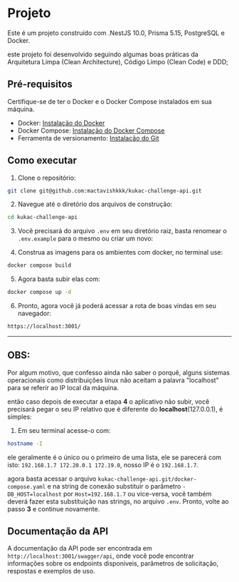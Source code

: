 # Projeto

Este é um projeto construído com .NestJS 10.0, Prisma 5.15, PostgreSQL e Docker.

este projeto foi desenvolvido seguindo algumas boas práticas da Arquitetura Limpa (Clean Architecture), Código Limpo (Clean Code) e DDD;

## Pré-requisitos

Certifique-se de ter o Docker e o Docker Compose instalados em sua máquina.

- Docker: [Instalação do Docker](https://docs.docker.com/get-docker/)
- Docker Compose: [Instalação do Docker Compose](https://docs.docker.com/compose/install/)
- Ferramenta de versionamento: [Instalação do Git](https://git-scm.com/)

## Como executar

1. Clone o repositório:

```bash
git clone git@github.com:mactavishkkk/kukac-challenge-api.git
```

2. Navegue até o diretório dos arquivos de construção:

```bash
cd kukac-challenge-api
```

3. Você precisará do arquivo `.env` em seu diretório raiz, basta renomear o `.env.example` para o mesmo ou criar um novo:

4. Construa as imagens para os ambientes com docker, no terminal use:

```bash
docker compose build
```

5. Agora basta subir elas com:

```bash
docker compose up -d
```

6. Pronto, agora você já poderá acessar a rota de boas vindas em seu navegador:

```bash
https://localhost:3001/
```

---

## OBS:

Por algum motivo, que confesso ainda não saber o porquê, alguns sistemas operacionais como distribuições linux não aceitam a palavra "localhost" para se referir ao IP local da máquina.

então caso depois de executar a etapa **4** o aplicativo não subir, você precisará pegar o seu IP relativo que é diferente do **localhost**(127.0.0.1), é simples:

1. Em seu terminal acesse-o com:

```bash
hostname -I
```

ele geralmente é o único ou o primeiro de uma lista, ele se parecerá com isto: `192.168.1.7 172.20.0.1 172.19.0`, nosso IP é o `192.168.1.7`.

agora basta acessar o arquivo `kukac-challenge-api.git/docker-compose.yaml` e na string de conexão substituir o parâmetro `- DB_HOST=localhost` por `Host=192.168.1.7` ou vice-versa, você também deverá fazer esta substituição nas strings, no arquivo `.env`. Pronto, volte ao passo **3** e continue novamente.

## Documentação da API

A documentação da API pode ser encontrada em `http://localhost:3001/swagger/api`, onde você pode encontrar informações sobre os endpoints disponíveis, parâmetros de solicitação, respostas e exemplos de uso.